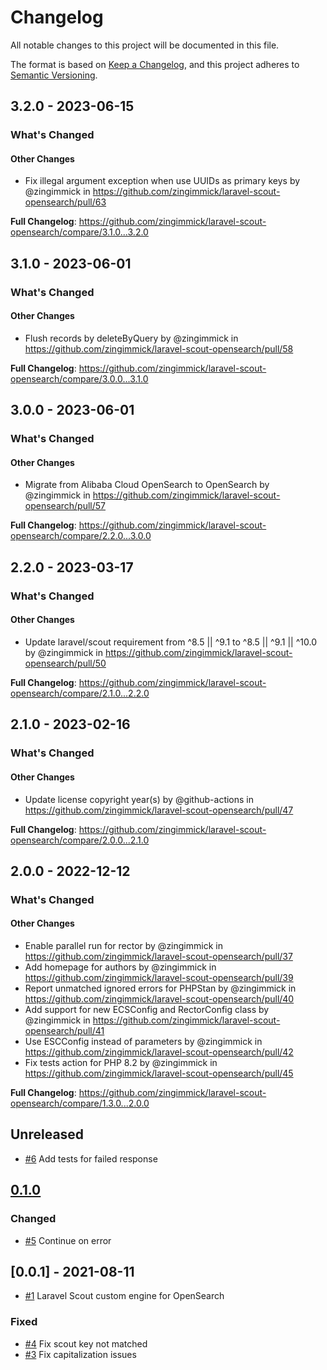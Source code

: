 # Changelog

All notable changes to this project will be documented in this file.

The format is based on [Keep a Changelog](https://keepachangelog.com/en/1.0.0/),
and this project adheres to [Semantic Versioning](https://semver.org/spec/v2.0.0.html).

<!-- changelog-linker -->
## 3.2.0 - 2023-06-15

<!-- Release notes generated using configuration in .github/release.yml at 3.x -->
### What's Changed

#### Other Changes

- Fix illegal argument exception when use UUIDs as primary keys by @zingimmick in https://github.com/zingimmick/laravel-scout-opensearch/pull/63

**Full Changelog**: https://github.com/zingimmick/laravel-scout-opensearch/compare/3.1.0...3.2.0

## 3.1.0 - 2023-06-01

<!-- Release notes generated using configuration in .github/release.yml at 3.x -->
### What's Changed

#### Other Changes

- Flush records by deleteByQuery by @zingimmick in https://github.com/zingimmick/laravel-scout-opensearch/pull/58

**Full Changelog**: https://github.com/zingimmick/laravel-scout-opensearch/compare/3.0.0...3.1.0

## 3.0.0 - 2023-06-01

<!-- Release notes generated using configuration in .github/release.yml at 3.x -->
### What's Changed

#### Other Changes

- Migrate from Alibaba Cloud OpenSearch to OpenSearch by @zingimmick in https://github.com/zingimmick/laravel-scout-opensearch/pull/57

**Full Changelog**: https://github.com/zingimmick/laravel-scout-opensearch/compare/2.2.0...3.0.0

## 2.2.0 - 2023-03-17

<!-- Release notes generated using configuration in .github/release.yml at 2.x -->
### What's Changed

#### Other Changes

- Update laravel/scout requirement from ^8.5 || ^9.1 to ^8.5 || ^9.1 || ^10.0 by @zingimmick in https://github.com/zingimmick/laravel-scout-opensearch/pull/50

**Full Changelog**: https://github.com/zingimmick/laravel-scout-opensearch/compare/2.1.0...2.2.0

## 2.1.0 - 2023-02-16

<!-- Release notes generated using configuration in .github/release.yml at 2.x -->
### What's Changed

#### Other Changes

- Update license copyright year(s) by @github-actions in https://github.com/zingimmick/laravel-scout-opensearch/pull/47

**Full Changelog**: https://github.com/zingimmick/laravel-scout-opensearch/compare/2.0.0...2.1.0

## 2.0.0 - 2022-12-12

<!-- Release notes generated using configuration in .github/release.yml at 2.x -->
### What's Changed

#### Other Changes

- Enable parallel run for rector by @zingimmick in https://github.com/zingimmick/laravel-scout-opensearch/pull/37
- Add homepage for authors by @zingimmick in https://github.com/zingimmick/laravel-scout-opensearch/pull/39
- Report unmatched ignored errors for PHPStan by @zingimmick in https://github.com/zingimmick/laravel-scout-opensearch/pull/40
- Add support for new ECSConfig and RectorConfig class by @zingimmick in https://github.com/zingimmick/laravel-scout-opensearch/pull/41
- Use ESCConfig instead of parameters by @zingimmick in https://github.com/zingimmick/laravel-scout-opensearch/pull/42
- Fix tests action for PHP 8.2 by @zingimmick in https://github.com/zingimmick/laravel-scout-opensearch/pull/45

**Full Changelog**: https://github.com/zingimmick/laravel-scout-opensearch/compare/1.3.0...2.0.0

## Unreleased

- [#6](https://github.com/zingimmick/laravel-scout-opensearch/pull/6) Add tests for failed response

## [0.1.0](https://github.com/zingimmick/laravel-scout-opensearch/compare/0.0.1...0.1.0)

### Changed

- [#5](https://github.com/zingimmick/laravel-scout-opensearch/pull/5) Continue on error

## [0.0.1] - 2021-08-11

- [#1](https://github.com/zingimmick/laravel-scout-opensearch/pull/1) Laravel Scout custom engine for OpenSearch

### Fixed

- [#4](https://github.com/zingimmick/laravel-scout-opensearch/pull/4) Fix scout key not matched
- [#3](https://github.com/zingimmick/laravel-scout-opensearch/pull/3) Fix capitalization issues
